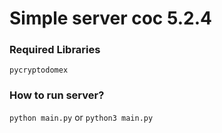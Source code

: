 <h1>Simple server coc 5.2.4</h1>


<h3>Required Libraries</h3>


`pycryptodomex`


<h3>How to run server?</h3>


`python main.py` or `python3 main.py`
